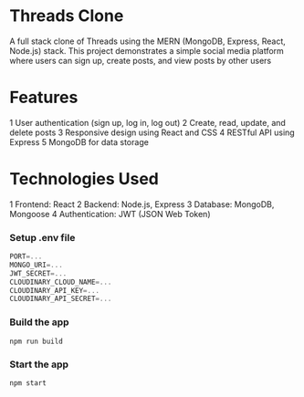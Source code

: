 # Threads Clone
A full stack clone of Threads using the MERN (MongoDB, Express, React, Node.js) stack. This project demonstrates a simple social media platform where users can sign up, create posts, and view posts by other users

# Features
1 User authentication (sign up, log in, log out)
2 Create, read, update, and delete posts
3 Responsive design using React and CSS
4 RESTful API using Express
5 MongoDB for data storage

# Technologies Used
1 Frontend: React
2 Backend: Node.js, Express
3 Database: MongoDB, Mongoose
4 Authentication: JWT (JSON Web Token)

### Setup .env file

```js
PORT=...
MONGO_URI=...
JWT_SECRET=...
CLOUDINARY_CLOUD_NAME=...
CLOUDINARY_API_KEY=...
CLOUDINARY_API_SECRET=...
```

### Build the app

```shell
npm run build
```

### Start the app

```shell
npm start
```
